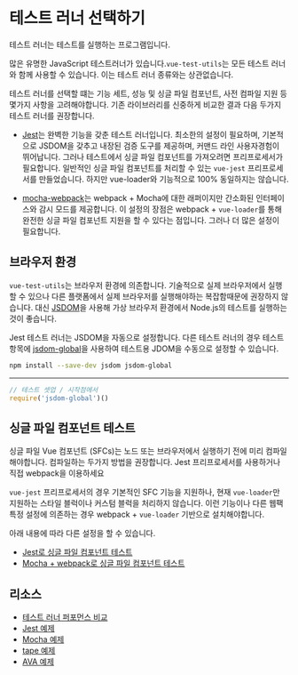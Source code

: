 # 테스트 러너 선택하기

테스트 러너는 테스트를 실행하는 프로그램입니다.

많은 유명한 JavaScript 테스트러너가 있습니다.`vue-test-utils`는 모든 테스트 러너와 함께 사용할 수 있습니다. 이는 테스트 러너 종류와는 상관없습니다.

테스트 러너를 선택할 떄는 기능 세트, 성능 및 싱글 파일 컴포넌트, 사전 컴파일 지원 등 몇가지 사항을 고려해야합니다. 기존 라이브러리를 신중하게 비교한 결과 다음 두가지 테스트 러너를 권장합니다.

- [Jest](https://facebook.github.io/jest/docs/en/getting-started.html#content)는 완벽한 기능을 갖춘 테스트 러너입니다. 최소한의 설정이 필요하며, 기본적으로 JSDOM을 갖추고 내장된 검증 도구를 제공하며, 커맨드 라인 사용자경험이 뛰어납니다. 그러나 테스트에서 싱글 파일 컴포넌트를 가져오려면 프리프로세서가 필요합니다. 일반적인 싱글 파일 컴포넌트를 처리할 수 있는 `vue-jest` 프리프로세서를 만들었습니다. 하지만 vue-loader와 기능적으로 100% 동일하지는 않습니다.

- [mocha-webpack](https://github.com/zinserjan/mocha-webpack)는 webpack + Mocha에 대한 래퍼이지만 간소화된 인터페이스와 감시 모드를 제공합니다. 이 설정의 장점은 webpack + `vue-loader`를 통해 완전한 싱글 파일 컴포넌트 지원을 할 수 있다는 점입니다. 그러나 더 많은 설정이 필요합니다.

## 브라우저 환경

`vue-test-utils`는 브라우저 환경에 의존합니다. 기술적으로 실제 브라우저에서 실행할 수 있으나 다른 플랫폼에서 실제 브라우저를 실행해야하는 복잡함때문에 권장하지 않습니다. 대신 [JSDOM](https://github.com/tmpvar/jsdom)을 사용해 가상 브라우저 환경에서 Node.js의 테스트를 실행하는 것이 좋습니다.

Jest 테스트 러너는 JSDOM을 자동으로 설정합니다. 다른 테스트 러너의 경우 테스트 항목에 [jsdom-global](https://github.com/rstacruz/jsdom-global)을 사용하여 테스트용 JDOM을 수동으로 설정할 수 있습니다.

``` bash
npm install --save-dev jsdom jsdom-global
```
---
``` js
// 테스트 셋업 / 시작점에서
require('jsdom-global')()
```

## 싱글 파일 컴포넌트 테스트

싱글 파일 Vue 컴포넌트 (SFCs)는 노드 또는 브라우저에서 실행하기 전에 미리 컴파일해야합니다. 컴파일하는 두가지 방법을 권장합니다. Jest 프리프로세서를 사용하거나 직접 webpack을 이용하세요

`vue-jest` 프리프로세서의 경우 기본적인 SFC 기능을 지원하나, 현재 `vue-loader`만 지원하는 스타일 블럭이나 커스텀 블럭을 처리하지 않습니다. 이런 기능이나 다른 웹팩 특정 설정에 의존하는 경우 webpack + `vue-loader` 기반으로 설치해야합니다.

아래 내용에 따라 다른 설정을 할 수 있습니다.

- [Jest로 싱글 파일 컴포넌트 테스트](./testing-SFCs-with-jest.md)
- [Mocha + webpack로 싱글 파일 컴포넌트 테스트](./testing-SFCs-with-mocha-webpack.md)

## 리소스

- [테스트 러너 퍼포먼스 비교](https://github.com/eddyerburgh/vue-unit-test-perf-comparison)
- [Jest 예제](https://github.com/vuejs/vue-test-utils-jest-example)
- [Mocha 예제](https://github.com/vuejs/vue-test-utils-mocha-webpack-example)
- [tape 예제](https://github.com/eddyerburgh/vue-test-utils-tape-example)
- [AVA 예제](https://github.com/eddyerburgh/vue-test-utils-ava-example)
